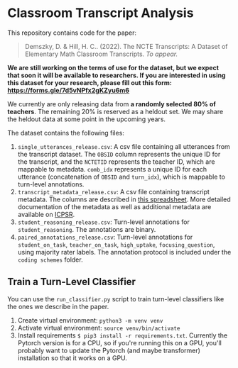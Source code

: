 # Classroom Transcript Analysis

This repository contains code for the paper:
> Demszky, D. & Hill, H. C.. (2022). The NCTE Transcripts: A Dataset of Elementary Math Classroom Transcripts. _To appear._

**We are still working on the terms of use for the dataset, but we expect that soon it will be available to researchers. If you are interested in using this dataset for your research, please fill out this form: https://forms.gle/7d5vNPfx2gKZyu6m6**

We currently are only releasing data from **a randomly selected 80% of teachers**. The remaining 20% is reserved as a heldout set. We may share the heldout data at some point in the upcoming years.

The dataset contains the following files:

1. `single_utterances_release.csv`: A csv file containing all utterances from the transcript dataset. The `OBSID` column represents the unique ID for the transcript, and the `NCTETID` represents the teacher ID, which are mappable to metadata. `comb_idx` represents a unique ID for each utterance (concatenation of `OBSID` and `turn_idx`), which is mappable to turn-level annotations.
2. `transcript_metadata_release.csv`: A csv file containing transcript metadata. The columns are described in [this spreadsheet](https://docs.google.com/spreadsheets/d/19PmekP0hAyzGdHyzrLy-Dr1b-CUgFC3vOpUwvcQcxog/edit#gid=0). More detailed documentation of the metadata as well as additional metadata are available on [ICPSR](https://www.icpsr.umich.edu/web/ICPSR/studies/36095).
3. `student_reasoning_release.csv`: Turn-level annotations for `student_reasoning`. The annotations are binary. 
4. `paired_annotations_release.csv`: Turn-level annotations for `student_on_task`,	`teacher_on_task`,	`high_uptake`,	`focusing_question`, using majority rater labels. The annotation protocol is included under the `coding schemes` folder.


## Train a Turn-Level Classifier
You can use the `run_classifier.py` script to train turn-level classifiers like the ones we describe in the paper.

1. Create virtual environment: `python3 -m venv venv`
2. Activate virtual environment: `source venv/bin/activate`
3. Install requirements `$ pip3 install -r requirements.txt`. Currently the Pytorch version is for a CPU, so if you're running this on a GPU, you'll probably want to update the Pytorch (and maybe transformer) installation so that it works on a GPU.




